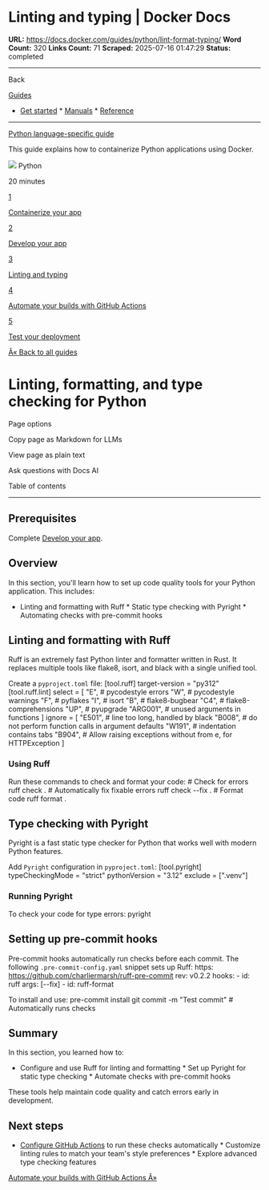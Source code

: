 # Linting and typing | Docker Docs

**URL:** https://docs.docker.com/guides/python/lint-format-typing/
**Word Count:** 320
**Links Count:** 71
**Scraped:** 2025-07-16 01:47:29
**Status:** completed

---

Back

[Guides](https://docs.docker.com/guides/)

  * [Get started](https://docs.docker.com/get-started/)   * [Manuals](https://docs.docker.com/manuals/)   * [Reference](https://docs.docker.com/reference/)

* * *

[Python language-specific guide](https://docs.docker.com/guides/python/)

This guide explains how to containerize Python applications using Docker.

![](https://cdn.jsdelivr.net/gh/devicons/devicon@latest/icons/python/python-original.svg) Python

20 minutes

[1](https://docs.docker.com/guides/python/containerize/)

[Containerize your app](https://docs.docker.com/guides/python/containerize/)

[2](https://docs.docker.com/guides/python/develop/)

[Develop your app](https://docs.docker.com/guides/python/develop/)

[3](https://docs.docker.com/guides/python/lint-format-typing/)

[Linting and typing](https://docs.docker.com/guides/python/lint-format-typing/)

[4](https://docs.docker.com/guides/python/configure-github-actions/)

[Automate your builds with GitHub Actions](https://docs.docker.com/guides/python/configure-github-actions/)

[5](https://docs.docker.com/guides/python/deploy/)

[Test your deployment](https://docs.docker.com/guides/python/deploy/)

[Â« Back to all guides](https://docs.docker.com/guides/)

# Linting, formatting, and type checking for Python

Page options

Copy page as Markdown for LLMs

View page as plain text

Ask questions with Docs AI

Table of contents

* * *

## Prerequisites

Complete [Develop your app](https://docs.docker.com/guides/python/develop/).

## Overview

In this section, you'll learn how to set up code quality tools for your Python application. This includes:

  * Linting and formatting with Ruff   * Static type checking with Pyright   * Automating checks with pre-commit hooks

## Linting and formatting with Ruff

Ruff is an extremely fast Python linter and formatter written in Rust. It replaces multiple tools like flake8, isort, and black with a single unified tool.

Create a `pyproject.toml` file:               [tool.ruff]     target-version = "py312"          [tool.ruff.lint]     select = [         "E",  # pycodestyle errors         "W",  # pycodestyle warnings         "F",  # pyflakes         "I",  # isort         "B",  # flake8-bugbear         "C4",  # flake8-comprehensions         "UP",  # pyupgrade         "ARG001", # unused arguments in functions     ]     ignore = [         "E501",  # line too long, handled by black         "B008",  # do not perform function calls in argument defaults         "W191",  # indentation contains tabs         "B904",  # Allow raising exceptions without from e, for HTTPException     ]

### Using Ruff

Run these commands to check and format your code:               # Check for errors     ruff check .          # Automatically fix fixable errors     ruff check --fix .          # Format code     ruff format .

## Type checking with Pyright

Pyright is a fast static type checker for Python that works well with modern Python features.

Add `Pyright` configuration in `pyproject.toml`:               [tool.pyright]     typeCheckingMode = "strict"     pythonVersion = "3.12"     exclude = [".venv"]

### Running Pyright

To check your code for type errors:               pyright

## Setting up pre-commit hooks

Pre-commit hooks automatically run checks before each commit. The following `.pre-commit-config.yaml` snippet sets up Ruff:                 https: https://github.com/charliermarsh/ruff-pre-commit       rev: v0.2.2       hooks:         - id: ruff           args: [--fix]         - id: ruff-format

To install and use:               pre-commit install     git commit -m "Test commit"  # Automatically runs checks

## Summary

In this section, you learned how to:

  * Configure and use Ruff for linting and formatting   * Set up Pyright for static type checking   * Automate checks with pre-commit hooks

These tools help maintain code quality and catch errors early in development.

## Next steps

  * [Configure GitHub Actions](https://docs.docker.com/guides/python/configure-github-actions/) to run these checks automatically   * Customize linting rules to match your team's style preferences   * Explore advanced type checking features

[Automate your builds with GitHub Actions Â»](https://docs.docker.com/guides/python/configure-github-actions/)